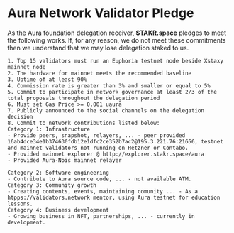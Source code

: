 # Aura Network Validator Pledge

As the Aura foundation delegation receiver, **STAKR.space** pledges to meet the following works. If, for any reason, we do not meet these commitments then we understand that we may lose delegation staked to us.

    1. Top 15 validators must run an Euphoria testnet node beside Xstaxy mainnet node
    2. The hardware for mainnet meets the recommended baseline    
    3. Uptime of at least 90%
    4. Commission rate is greater than 3% and smaller or equal to 5%
    5. Commit to participate in network governance at least 2/3 of the total proposals throughout the delegation period
    6. Must set Gas Price >= 0.001 uaura
    7. Publicly announced to the social channels on the delegation decision
    8. Commit to network contributions listed below: 
    Category 1: Infrastructure
    - Provide peers, snapshot, relayers, ... - peer provided 16ab4dce34e1b374630fdb12e1dfc2ce352b7ac2@195.3.221.76:21656, testnet and mainnet validators not running on Hetzner or Contabo.
    - Provided mainnet explorer @ http://explorer.stakr.space/aura
    - Provided Aura-Nois mainnet relayer
    
    Category 2: Software engineering
    - Contribute to Aura source code, ... - not available ATM.
    Category 3: Community growth
    - Creating contents, events, maintaining comunity ... - As a htpps://validators.network mentor, using Aura testnet for education lessons.
    Category 4: Business development
    - Growing business in NFT, partnerships, ... - currently in development.
